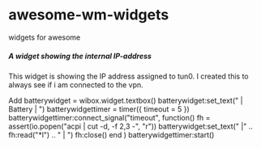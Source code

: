 # awesome-wm-widgets
widgets for awesome

##### A widget showing the internal IP-address
This widget is showing the IP address assigned to tun0. I created this to always see if i am connected to the vpn.

Add 
  batterywidget = wibox.widget.textbox()
  batterywidget:set_text(" | Battery | ")
  batterywidgettimer = timer({ timeout = 5 })
  batterywidgettimer:connect_signal("timeout",
    function()
      fh = assert(io.popen("acpi | cut -d, -f 2,3 -", "r"))
      batterywidget:set_text(" |" .. fh:read("*l") .. " | ")
      fh:close()
    end
  )
  batterywidgettimer:start()
